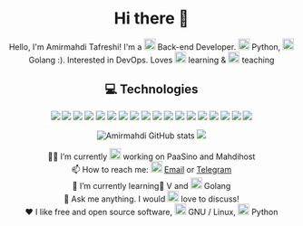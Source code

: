 <h1 align="center">Hi there 👋</h1>
<p align="center">Hello, I'm Amirmahdi Tafreshi! I'm a <img src="https://img.icons8.com/color/48/000000/developer.png" width="20" height="20"/> Back-end Developer. <img src="https://img.icons8.com/color/48/000000/python.png" width="20" height="20"/> Python, <img src="https://img.icons8.com/color/48/000000/golang.png" width="20" height="20"/> Golang :). Interested in DevOps. Loves <img src="https://img.icons8.com/color/48/000000/read.png" width="20" height="20"/> learning & <img src="https://img.icons8.com/color/48/000000/laptop.png" width="20" height="20"/> teaching</p>

<h2 align="center"> 💻 Technologies </h2>

<p align="center">
   <img src="https://img.shields.io/badge/-Arch_Linux-black?style=flat&logo=arch-linux">
   <img src="https://img.shields.io/badge/-python-black?style=flat-square&logo=python">
   <img src="https://img.shields.io/badge/-Go-black?style=flat-square&logo=go">
   <img src="https://img.shields.io/badge/-JavaScript-black?style=flat-square&logo=javascript">
   <img src="https://img.shields.io/badge/-Vlang-black?style=flat-square&logo=v">
   <img src="https://img.shields.io/badge/-Flask-black?style=flat-square&logo=flask">
   <img src="https://img.shields.io/badge/-Django-black?style=flat-square&logo=django">
   <img src="https://img.shields.io/badge/-Git-black?style=flat-square&logo=git">
   <img src="https://img.shields.io/badge/-GitHub-black?style=flat-square&logo=github">
   <img src="https://img.shields.io/badge/-GitLab-black?style=flat-square&logo=gitlab">
   <img src="https://img.shields.io/badge/-MongoDB-black?style=flat-square&logo=mongodb">
   <img src="https://img.shields.io/badge/-HTML5-black?style=flat-square&logo=html5">
   <img src="https://img.shields.io/badge/-CSS3-black?style=flat-square&logo=css3">
   <img src="https://img.shields.io/badge/-Bootstrap-black?style=flat-square&logo=bootstrap">
   <img src="https://img.shields.io/badge/-JSON-black?style=flat-square&logo=json">
   <img src="https://img.shields.io/badge/-Rabbitmq-black?style=flat-square&logo=rabbitmq">
   <img src="https://img.shields.io/badge/-Docker-black?style=flat-square&logo=docker">
   <img src="https://img.shields.io/badge/-Linux-black?style=flat-square&logo=linux">

</p>

<p align="center">
  <img src="https://github-readme-stats.vercel.app/api?username=mr-tafreshi&show_icons=true&theme=great-gatsby" alt="Amirmahdi GitHub stats"></img>
  <img src="https://github-readme-stats.vercel.app/api/top-langs/?username=mr-tafreshi&theme=great-gatsby&line_height=27&layout=compact" />
</p>
<p align="center">
👨‍💻 I’m currently <img src="https://img.icons8.com/color/48/000000/work.png" width="20" height="20"/> working on PaaSino and Mahdihost<br>
📫 How to reach me: <img src="https://img.icons8.com/color/48/000000/gmail.png" width="20" height="20"/> <a href="mailto:tafreshi.amirmahdi@protonmail.com">Email</a> or <a href="https://t.me/amirmahdi_tafreshi">Telegram</a><br>
🌱 I’m currently learning ٰV and <img src="https://img.icons8.com/color/48/000000/golang.png" width="20" height="20"/> Golang<br>
💬 Ask me anything. I would <img src="https://img.icons8.com/color/48/000000/love.png" width="20" height="20"/> love to discuss!<br>
❤️ I like free and open source software, <img src="https://img.icons8.com/color/48/000000/linux.png" alt="linux" width="20" height="20"/> GNU / Linux, <img src="https://img.icons8.com/color/48/000000/python.png" alt="python" width="20" height="20"/> Python
</p>
